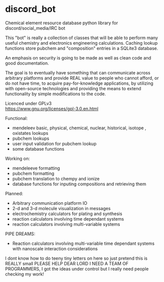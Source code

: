 # discord_bot
 Chemical element resource database python library for discord/social_media/IRC bot
 
 This "bot" is really a collection of classes that will be able to perform many 
 useful chemistry and electronics engineering calculations. Caching lookup functions
 store pubchem and "composition" entries in a SQLite3 database.
 
 An emphasis on security is going to be made as well as clean code and good documentation. 
 
 The goal is to eventually have something that can communicate across arbitrary
 platforms and provide REAL value to people who cannot afford, or do not have time,
 to acquire pay-for-knowledge applications, by utilizing with open-source technologies and 
 providing the means to extend functionality by simple modifications to the code.

 Licenced under GPLv3                                                        
 https://www.gnu.org/licenses/gpl-3.0.en.html                                

Functional:

 * mendeleev basic, physical, chemical, nuclear, historical, isotope , oxistates lookups
 * pubchem lookups
 * user input validation for pubchem lookup
 * some database functions
 
Working on: 

 * mendeleeve formatting
 * pubchem formatting
 * pubchem translation to chempy and ionize
 * database functions for inputing compositions and retrieving them

Planned:
 * Arbitrary communication platform IO
 * 2-d and 3-d molecule visualization in messages
 * electrochemistry calculators for plating and synthesis
 * reaction calculators involving time dependant systems
 * reaction calculators involving multi-variable systems

PIPE DREAMS:
 * Reaction calculators involving multi-variable time dependant systems with nanoscale interaction considerations

I dont know how to do teeny tiny letters on here so just pretend this is REALLY small PLEASE HELP DEAR LORD I NEED A TEAM OF PROGRAMMERS, I got the ideas under control but I really need people checking my work!

